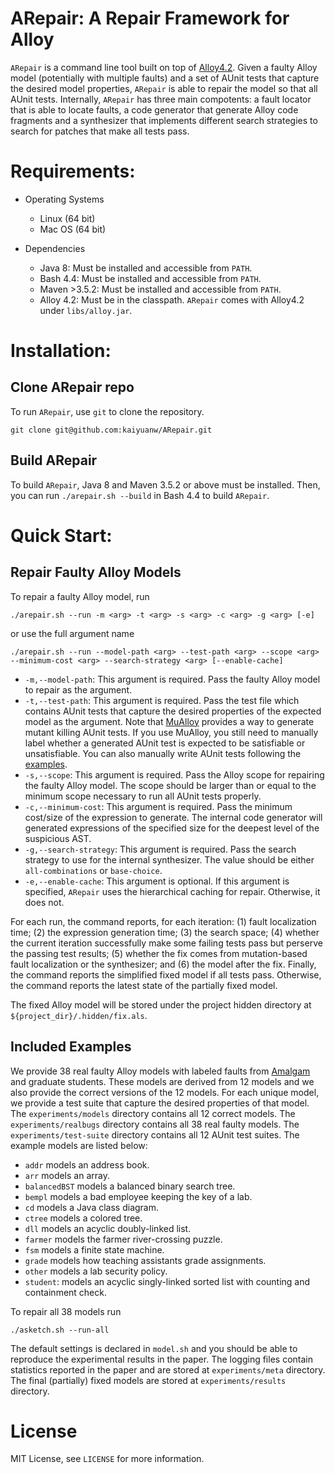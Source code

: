 # ARepair: A Repair Framework for Alloy

`ARepair` is a command line tool built on top of
[Alloy4.2](https://github.com/AlloyTools/org.alloytools.alloy).  Given
a faulty Alloy model (potentially with multiple faults) and a set of
AUnit tests that capture the desired model properties, `ARepair` is
able to repair the model so that all AUnit tests.  Internally,
`ARepair` has three main compotents: a fault locator that is able to
locate faults, a code generator that generate Alloy code fragments and
a synthesizer that implements different search strategies to search
for patches that make all tests pass.

# Requirements:

* Operating Systems
  - Linux (64 bit)
  - Mac OS (64 bit)

* Dependencies
  - Java 8: Must be installed and accessible from `PATH`.
  - Bash 4.4: Must be installed and accessible from `PATH`.
  - Maven >3.5.2: Must be installed and accessible from `PATH`.
  - Alloy 4.2: Must be in the classpath.  `ARepair` comes with
    Alloy4.2 under `libs/alloy.jar`.

# Installation:

## Clone ARepair repo

To run `ARepair`, use `git` to clone the repository.

```Shell
git clone git@github.com:kaiyuanw/ARepair.git
```

## Build ARepair

To build `ARepair`, Java 8 and Maven 3.5.2 or above must be installed.
Then, you can run `./arepair.sh --build` in Bash 4.4 to build
`ARepair`.

# Quick Start:

## Repair Faulty Alloy Models

To repair a faulty Alloy model, run
```Shell
./arepair.sh --run -m <arg> -t <arg> -s <arg> -c <arg> -g <arg> [-e]
```
or use the full argument name
```Shell
./arepair.sh --run --model-path <arg> --test-path <arg> --scope <arg> --minimum-cost <arg> --search-strategy <arg> [--enable-cache]
```
 * `-m,--model-path`: This argument is required.  Pass the faulty
   Alloy model to repair as the argument.
 * `-t,--test-path`: This argument is required.  Pass the test file
   which contains AUnit tests that capture the desired properties of
   the expected model as the argument.  Note that
   [MuAlloy](https://github.com/kaiyuanw/MuAlloy) provides a way to
   generate mutant killing AUnit tests.  If you use MuAlloy, you still
   need to manually label whether a generated AUnit test is expected
   to be satisfiable or unsatisfiable.  You can also manually write
   AUnit tests following the
   [examples](https://github.com/kaiyuanw/ARepair/tree/master/experiments/test-suite).
 * `-s,--scope`: This argument is required.  Pass the Alloy scope for
   repairing the faulty Alloy model.  The scope should be larger than
   or equal to the minimum scope necessary to run all AUnit tests
   properly.
 * `-c,--minimum-cost`: This argument is required.  Pass the minimum
  cost/size of the expression to generate.  The internal code
  generator will generated expressions of the specified size for the
  deepest level of the suspicious AST.
 * `-g,--search-strategy`: This argument is required.  Pass the search
   strategy to use for the internal synthesizer.  The value should be
   either `all-combinations` or `base-choice`.
 * `-e,--enable-cache`: This argument is optional.  If this argument
   is specified, `ARepair` uses the hierarchical caching for repair.
   Otherwise, it does not.

For each run, the command reports, for each iteration: (1) fault
localization time; (2) the expression generation time; (3) the search
space; (4) whether the current iteration successfully make some
failing tests pass but perserve the passing test results; (5) whether
the fix comes from mutation-based fault localization or the
synthesizer; and (6) the model after the fix.  Finally, the command
reports the simplified fixed model if all tests pass.  Otherwise, the
command reports the latest state of the partially fixed model.

The fixed Alloy model will be stored under the project hidden
directory at `${project_dir}/.hidden/fix.als`.

## Included Examples

We provide 38 real faulty Alloy models with labeled faults from
[Amalgam](http://cs.brown.edu/research/plt/dl/fse2017/EXAMPLES/) and
graduate students.  These models are derived from 12 models and we
also provide the correct versions of the 12 models.  For each unique
model, we provide a test suite that capture the desired properties of
that model.  The `experiments/models` directory contains all 12
correct models.  The `experiments/realbugs` directory contains all 38
real faulty models.  The `experiments/test-suite` directory contains
all 12 AUnit test suites.  The example models are listed below:

 * `addr` models an address book.
 * `arr` models an array.
 * `balancedBST` models a balanced binary search tree.
 * `bempl` models a bad employee keeping the key of a lab.
 * `cd` models a Java class diagram.
 * `ctree` models a colored tree.
 * `dll` models an acyclic doubly-linked list.
 * `farmer` models the farmer river-crossing puzzle.
 * `fsm` models a finite state machine.
 * `grade` models how teaching assistants grade assignments.
 * `other` models a lab security policy.
 * `student`: models an acyclic singly-linked sorted list with
   counting and containment check.

To repair all 38 models run
```Shell
./asketch.sh --run-all
```
The default settings is declared in `model.sh` and you should be able
to reproduce the experimental results in the paper.  The logging files
contain statistics reported in the paper and are stored at
`experiments/meta` directory.  The final (partially) fixed models are
stored at `experiments/results` directory.

# License

MIT License, see `LICENSE` for more information.
